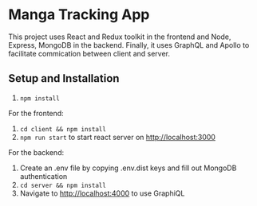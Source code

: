 # Manga Tracking App

This project uses React and Redux toolkit in the frontend and Node, Express, MongoDB in the backend. Finally, it uses GraphQL and Apollo to facilitate commication between client and server.

## Setup and Installation

1. `npm install`

For the frontend:
1. `cd client && npm install`
2. `npm run start` to start react server on [http://localhost:3000](http://localhost:3000)

For the backend:
1. Create an .env file by copying .env.dist keys and fill out MongoDB authentication
1. `cd server && npm install`
2. Navigate to [http://localhost:4000](http://localhost:4000) to use GraphiQL

